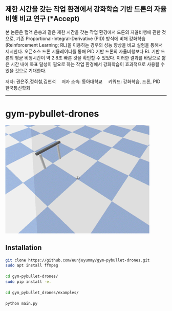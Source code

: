 ## 제한 시간을 갖는 작업 환경에서 강화학습 기반 드론의 자율비행 비교 연구 (*Accept)

 본 논문은 혈액 운송과 같은 제한 시간을 갖는 작업 환경에서 드론의 자율비행에 관한 것으로, 기존 Proportional-Integral-Derivative (PID) 방식에 비해 강화학습(Reinforcement Learning; RL)을 이용하는 경우의 성능 향상을 비교 실험을 통해서 제시한다. 오픈소스 드론 시뮬레이터를 통해 PID 기반 드론의 자율비행보다 RL 기반 드론의 평균 비행시간이 약 2.8초 빠른 것을 확인할 수 있었다. 이러한 결과를 바탕으로 짧은 시간 내에 목표 달성이 필요로 하는 작업 환경에서 강화학습이 효과적으로 사용될 수 있을 것으로 기대한다.

저자: 권은주,정희철,김현석
 저자 소속: 동아대학교 
 키워드: 강화학습, 드론, PID 한국통신학회
 
---
# gym-pybullet-drones 
<img src="files/readme_images/RL.gif" alt="control info" width="450">

## Installation

```sh
git clone https://github.com/eunjuyummy/gym-pybullet-drones.git
sudo apt install ffmpeg

cd gym-pybullet-drones/
sudo pip install -e.

cd gym_pybullet_drones/examples/

python main.py
```
